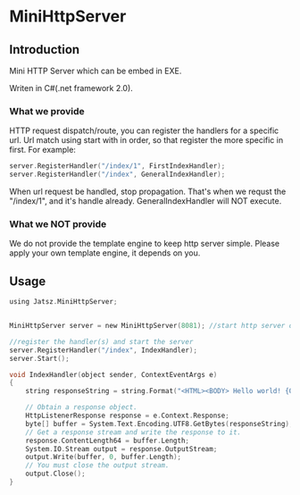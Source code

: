 MiniHttpServer
==============

## Introduction
Mini HTTP Server which can be embed in EXE.

Writen in C#(.net framework 2.0).

### What we provide

HTTP request dispatch/route, you can register the handlers for a specific url.
Url match using start with in order, so that register the more specific in first.
For example:
```c
server.RegisterHandler("/index/1", FirstIndexHandler);   
server.RegisterHandler("/index", GeneralIndexHandler);
```
When url request be handled, stop propagation.
That's when we requst the "/index/1", and it's handle already. GeneralIndexHandler will NOT execute.

### What we NOT provide

We do not provide the template engine to keep http server simple.
Please apply your own template engine, it depends on you.

## Usage
```c
using Jatsz.MiniHttpServer;


MiniHttpServer server = new MiniHttpServer(8081); //start http server on port of 8081

//register the handler(s) and start the server
server.RegisterHandler("/index", IndexHandler);
server.Start();

void IndexHandler(object sender, ContextEventArgs e)
{
    string responseString = string.Format("<HTML><BODY> Hello world! {0}</BODY></HTML>", DateTime.Now);

    // Obtain a response object.
    HttpListenerResponse response = e.Context.Response;
    byte[] buffer = System.Text.Encoding.UTF8.GetBytes(responseString);
    // Get a response stream and write the response to it.
    response.ContentLength64 = buffer.Length;
    System.IO.Stream output = response.OutputStream;
    output.Write(buffer, 0, buffer.Length);
    // You must close the output stream.
    output.Close();
}
```


